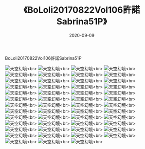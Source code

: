 ﻿---
layout: post
title: 《BoLoli20170822Vol106許諾Sabrina51P》
date: 2020-09-09
img: http://photo.orgx.cf/性感/2020/BoLoli20170822Vol106許諾Sabrina51P/000.jpg
tags: [美女,性感,泳衣]
---

BoLoli20170822Vol106許諾Sabrina51P



![天空幻境](http://photo.orgx.cf/性感/2020/BoLoli20170822Vol106許諾Sabrina51P/001.jpg''天空幻境'')<br>
![天空幻境](http://photo.orgx.cf/性感/2020/BoLoli20170822Vol106許諾Sabrina51P/002.jpg''天空幻境'')<br>
![天空幻境](http://photo.orgx.cf/性感/2020/BoLoli20170822Vol106許諾Sabrina51P/003.jpg''天空幻境'')<br>
![天空幻境](http://photo.orgx.cf/性感/2020/BoLoli20170822Vol106許諾Sabrina51P/004.jpg''天空幻境'')<br>
![天空幻境](http://photo.orgx.cf/性感/2020/BoLoli20170822Vol106許諾Sabrina51P/005.jpg''天空幻境'')<br>
![天空幻境](http://photo.orgx.cf/性感/2020/BoLoli20170822Vol106許諾Sabrina51P/006.jpg''天空幻境'')<br>
![天空幻境](http://photo.orgx.cf/性感/2020/BoLoli20170822Vol106許諾Sabrina51P/007.jpg''天空幻境'')<br>
![天空幻境](http://photo.orgx.cf/性感/2020/BoLoli20170822Vol106許諾Sabrina51P/008.jpg''天空幻境'')<br>
![天空幻境](http://photo.orgx.cf/性感/2020/BoLoli20170822Vol106許諾Sabrina51P/009.jpg''天空幻境'')<br>
![天空幻境](http://photo.orgx.cf/性感/2020/BoLoli20170822Vol106許諾Sabrina51P/010.jpg''天空幻境'')<br>
![天空幻境](http://photo.orgx.cf/性感/2020/BoLoli20170822Vol106許諾Sabrina51P/011.jpg''天空幻境'')<br>
![天空幻境](http://photo.orgx.cf/性感/2020/BoLoli20170822Vol106許諾Sabrina51P/012.jpg''天空幻境'')<br>
![天空幻境](http://photo.orgx.cf/性感/2020/BoLoli20170822Vol106許諾Sabrina51P/013.jpg''天空幻境'')<br>
![天空幻境](http://photo.orgx.cf/性感/2020/BoLoli20170822Vol106許諾Sabrina51P/014.jpg''天空幻境'')<br>
![天空幻境](http://photo.orgx.cf/性感/2020/BoLoli20170822Vol106許諾Sabrina51P/015.jpg''天空幻境'')<br>
![天空幻境](http://photo.orgx.cf/性感/2020/BoLoli20170822Vol106許諾Sabrina51P/016.jpg''天空幻境'')<br>
![天空幻境](http://photo.orgx.cf/性感/2020/BoLoli20170822Vol106許諾Sabrina51P/017.jpg''天空幻境'')<br>
![天空幻境](http://photo.orgx.cf/性感/2020/BoLoli20170822Vol106許諾Sabrina51P/018.jpg''天空幻境'')<br>
![天空幻境](http://photo.orgx.cf/性感/2020/BoLoli20170822Vol106許諾Sabrina51P/019.jpg''天空幻境'')<br>
![天空幻境](http://photo.orgx.cf/性感/2020/BoLoli20170822Vol106許諾Sabrina51P/020.jpg''天空幻境'')<br>
![天空幻境](http://photo.orgx.cf/性感/2020/BoLoli20170822Vol106許諾Sabrina51P/021.jpg''天空幻境'')<br>
![天空幻境](http://photo.orgx.cf/性感/2020/BoLoli20170822Vol106許諾Sabrina51P/022.jpg''天空幻境'')<br>
![天空幻境](http://photo.orgx.cf/性感/2020/BoLoli20170822Vol106許諾Sabrina51P/023.jpg''天空幻境'')<br>
![天空幻境](http://photo.orgx.cf/性感/2020/BoLoli20170822Vol106許諾Sabrina51P/024.jpg''天空幻境'')<br>
![天空幻境](http://photo.orgx.cf/性感/2020/BoLoli20170822Vol106許諾Sabrina51P/025.jpg''天空幻境'')<br>
![天空幻境](http://photo.orgx.cf/性感/2020/BoLoli20170822Vol106許諾Sabrina51P/026.jpg''天空幻境'')<br>
![天空幻境](http://photo.orgx.cf/性感/2020/BoLoli20170822Vol106許諾Sabrina51P/027.jpg''天空幻境'')<br>
![天空幻境](http://photo.orgx.cf/性感/2020/BoLoli20170822Vol106許諾Sabrina51P/028.jpg''天空幻境'')<br>
![天空幻境](http://photo.orgx.cf/性感/2020/BoLoli20170822Vol106許諾Sabrina51P/029.jpg''天空幻境'')<br>
![天空幻境](http://photo.orgx.cf/性感/2020/BoLoli20170822Vol106許諾Sabrina51P/030.jpg''天空幻境'')<br>
![天空幻境](http://photo.orgx.cf/性感/2020/BoLoli20170822Vol106許諾Sabrina51P/031.jpg''天空幻境'')<br>
![天空幻境](http://photo.orgx.cf/性感/2020/BoLoli20170822Vol106許諾Sabrina51P/032.jpg''天空幻境'')<br>
![天空幻境](http://photo.orgx.cf/性感/2020/BoLoli20170822Vol106許諾Sabrina51P/033.jpg''天空幻境'')<br>
![天空幻境](http://photo.orgx.cf/性感/2020/BoLoli20170822Vol106許諾Sabrina51P/034.jpg''天空幻境'')<br>
![天空幻境](http://photo.orgx.cf/性感/2020/BoLoli20170822Vol106許諾Sabrina51P/035.jpg''天空幻境'')<br>
![天空幻境](http://photo.orgx.cf/性感/2020/BoLoli20170822Vol106許諾Sabrina51P/036.jpg''天空幻境'')<br>
![天空幻境](http://photo.orgx.cf/性感/2020/BoLoli20170822Vol106許諾Sabrina51P/037.jpg''天空幻境'')<br>
![天空幻境](http://photo.orgx.cf/性感/2020/BoLoli20170822Vol106許諾Sabrina51P/038.jpg''天空幻境'')<br>
![天空幻境](http://photo.orgx.cf/性感/2020/BoLoli20170822Vol106許諾Sabrina51P/039.jpg''天空幻境'')<br>
![天空幻境](http://photo.orgx.cf/性感/2020/BoLoli20170822Vol106許諾Sabrina51P/040.jpg''天空幻境'')<br>
![天空幻境](http://photo.orgx.cf/性感/2020/BoLoli20170822Vol106許諾Sabrina51P/041.jpg''天空幻境'')<br>
![天空幻境](http://photo.orgx.cf/性感/2020/BoLoli20170822Vol106許諾Sabrina51P/042.jpg''天空幻境'')<br>
![天空幻境](http://photo.orgx.cf/性感/2020/BoLoli20170822Vol106許諾Sabrina51P/043.jpg''天空幻境'')<br>
![天空幻境](http://photo.orgx.cf/性感/2020/BoLoli20170822Vol106許諾Sabrina51P/044.jpg''天空幻境'')<br>
![天空幻境](http://photo.orgx.cf/性感/2020/BoLoli20170822Vol106許諾Sabrina51P/045.jpg''天空幻境'')<br>
![天空幻境](http://photo.orgx.cf/性感/2020/BoLoli20170822Vol106許諾Sabrina51P/046.jpg''天空幻境'')<br>
![天空幻境](http://photo.orgx.cf/性感/2020/BoLoli20170822Vol106許諾Sabrina51P/047.jpg''天空幻境'')<br>
![天空幻境](http://photo.orgx.cf/性感/2020/BoLoli20170822Vol106許諾Sabrina51P/048.jpg''天空幻境'')<br>
![天空幻境](http://photo.orgx.cf/性感/2020/BoLoli20170822Vol106許諾Sabrina51P/049.jpg''天空幻境'')<br>
![天空幻境](http://photo.orgx.cf/性感/2020/BoLoli20170822Vol106許諾Sabrina51P/050.jpg''天空幻境'')<br>
![天空幻境](http://photo.orgx.cf/性感/2020/BoLoli20170822Vol106許諾Sabrina51P/051.jpg''天空幻境'')<br>